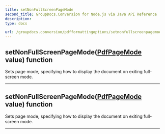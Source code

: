 ```yaml
---
title: setNonFullScreenPageMode
second_title: GroupDocs.Conversion for Node.js via Java API Reference
description: 
type: docs

url: /groupdocs.conversion/pdfformattingoptions/setnonfullscreenpagemode/
---
```


## setNonFullScreenPageMode([PdfPageMode](../../pdfpagemode) value)  function

 Sets page mode, specifying how to display the document on exiting full-screen mode.
 


---


## setNonFullScreenPageMode([PdfPageMode](../../pdfpagemode) value)  function

 Sets page mode, specifying how to display the document on exiting full-screen mode.
 


---


